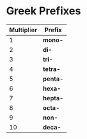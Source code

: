# Greek Prefixes
| Multiplier | Prefix |
| ---------- | ------ |
| 1 | **mono-**  |
| 2 | **di-** |
| 3 | **tri-** |
| 4 | **tetra-** |
| 5 | **penta-** |
| 6 | **hexa-** |
| 7 | **hepta-** |
| 8 | **octa-** |
| 9 | **non-** |
| 10 | **deca-** |